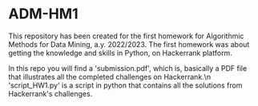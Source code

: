 # ADM-HM1
This repository has been created for the first homework for Algorithmic Methods for Data Mining, a.y. 2022/2023.
The first homework was about getting the knowledge and skills in Python, on Hackerrank platform.

In this repo you will find a 'submission.pdf', which is, basically a PDF file that illustrates all the completed challenges on Hackerrank.\n
'script_HW1.py' is a script in python that contains all the solutions from Hackerrank's challenges.

